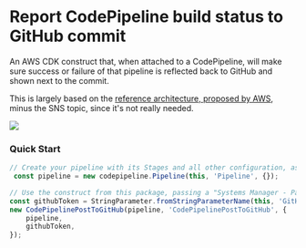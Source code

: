# Report CodePipeline build status to GitHub commit

An AWS CDK construct that, when attached to a CodePipeline, will make sure success or failure of that pipeline is
reflected back to GitHub and shown next to the commit.

This is largely based on
the <a href="https://aws.amazon.com/blogs/devops/aws-codepipeline-build-status-in-a-third-party-git-repository/">
reference architecture, proposed by AWS</a>, minus the SNS topic, since it's not really needed.

<img src="https://d2908q01vomqb2.cloudfront.net/7719a1c782a1ba91c031a682a0a2f8658209adbf/2021/03/24/AWS-CodePipeline-external-status-1-1.png"/>

### Quick Start

```typescript
// Create your pipeline with its Stages and all other configuration, as you would normally do it
 const pipeline = new codepipeline.Pipeline(this, 'Pipeline', {});

// Use the construct from this package, passing a "Systems Manager - Parameter Store" where you've previously stored your GitHub "Personal Access Token"
const githubToken = StringParameter.fromStringParameterName(this, 'GitHubToken', 'GITHUB_TOKEN');
new CodePipelinePostToGitHub(pipeline, 'CodePipelinePostToGitHub', {
    pipeline,
    githubToken,
});
```
